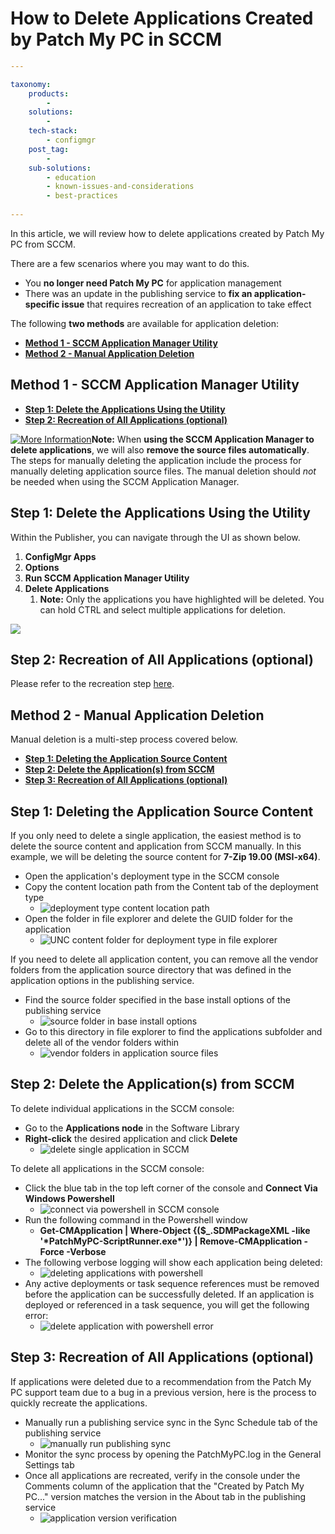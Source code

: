 # How to Delete Applications Created by Patch My PC in SCCM

```yaml
---

taxonomy:
    products:
        - 
    solutions:
        - 
    tech-stack:
        - configmgr
    post_tag:
        - 
    sub-solutions:
        - education
        - known-issues-and-considerations
        - best-practices
        
---
```

In this article, we will review how to delete applications created by Patch My PC from SCCM.

There are a few scenarios where you may want to do this.

* You **no longer need Patch My PC** for application management
* There was an update in the publishing service to **fix an application-specific issue** that requires recreation of an application to take effect

The following **two methods** are available for application deletion:

* [**Method 1 - SCCM Application Manager Utility**](https://patchmypc.com/how-to-delete-applications-created-by-patch-my-pc-in-sccm#Method-1-SCCM-AppManUtil)
* [**Method 2 - Manual Application Deletion**](https://patchmypc.com/how-to-delete-applications-created-by-patch-my-pc-in-sccm#Method2-Manual-App-Deletion)

## Method 1 - SCCM Application Manager Utility

* [**Step 1: Delete the Applications Using the Utility**](how-to-delete-applications-created-by-patch-my-pc-in-sccm.md#Delete-With-Util)
* [**Step 2: Recreation of All Applications (optional)**](how-to-delete-applications-created-by-patch-my-pc-in-sccm.md#Recreate-Apps)

[![More Information](../../_images/more-info-icon.svg)](https://patchmypc.com/app/uploads/2025/05/more-info-icon.svg)**Note:** When **using the SCCM Application Manager to delete applications**, we will also **remove the source files automatically**. The steps for manually deleting the application include the process for manually deleting application source files. The manual deletion should _not_ be needed when using the SCCM Application Manager.

## Step 1: Delete the Applications Using the Utility

Within the Publisher, you can navigate through the UI as shown below.

1. **ConfigMgr Apps**
2. **Options**
3. **Run SCCM Application Manager Utility**
4. **Delete Applications**&#x20;
   1. **Note:** Only the applications you have highlighted will be deleted. You can hold CTRL and select multiple applications for deletion.

![](../../_images/Sccm-AppMan-Util.png)

## Step 2: Recreation of All Applications (optional)

Please refer to the recreation step [here](how-to-delete-applications-created-by-patch-my-pc-in-sccm.md#Recreate-Apps).

## Method 2 - Manual Application Deletion

Manual deletion is a multi-step process covered below.

* [**Step 1: Deleting the Application Source Content**](how-to-delete-applications-created-by-patch-my-pc-in-sccm.md#Delete-Source-Content)
* [**Step 2: Delete the Application(s) from SCCM**](how-to-delete-applications-created-by-patch-my-pc-in-sccm.md#Delete-From-SCCM)
* [**Step 3: Recreation of All Applications (optional)**](how-to-delete-applications-created-by-patch-my-pc-in-sccm.md#Recreate-Apps)

## Step 1: Deleting the Application Source Content

If you only need to delete a single application, the easiest method is to delete the source content and application from SCCM manually. In this example, we will be deleting the source content for **7-Zip 19.00 (MSI-x64)**.

* Open the application's deployment type in the SCCM console
* Copy the content location path from the Content tab of the deployment type
  * ![deployment type content location path](../../_images/get-content-location-path-of-deployment-type.png)
* Open the folder in file explorer and delete the GUID folder for the application
  * ![UNC content folder for deployment type in file explorer](../../_images/UNC-content-folder-deployment-type.png)

If you need to delete all application content, you can remove all the vendor folders from the application source directory that was defined in the application options in the publishing service.

* Find the source folder specified in the base install options of the publishing service
  * ![source folder in base install options](../../_images/source-folder-base-install-options.png)
* Go to this directory in file explorer to find the applications subfolder and delete all of the vendor folders within
  * ![vendor folders in application source files](../../_images/vendor-folders-application-source-files.png)

## Step 2: Delete the Application(s) from SCCM

To delete individual applications in the SCCM console:

* Go to the **Applications node** in the Software Library
* **Right-click** the desired application and click **Delete**
  * ![delete single application in SCCM](../../_images/delete-single-app-in-SCCM.png)

To delete all applications in the SCCM console:

* Click the blue tab in the top left corner of the console and **Connect Via Windows Powershell**
  * ![connect via powershell in SCCM console](../../_images/SCCM-connect-via-powershell.png)
* Run the following command in the Powershell window
  * **Get-CMApplication | Where-Object {($\_.SDMPackageXML -like '\*PatchMyPC-ScriptRunner.exe\*')} | Remove-CMApplication -Force -Verbose**
* The following verbose logging will show each application being deleted:
  * ![deleting applications with powershell](../../_images/power-shell-application-deleting.png)
* Any active deployments or task sequence references must be removed before the application can be successfully deleted. If an application is deployed or referenced in a task sequence, you will get  the following error:
  * ![delete application with powershell error](../../_images/powershell-delete-app-error.png)

## Step 3: Recreation of All Applications (optional)

If applications were deleted due to a recommendation from the Patch My PC support team due to a bug in a previous version, here is the process to quickly recreate the applications.

* Manually run a publishing service sync in the Sync Schedule tab of the publishing service
  * ![manually run publishing sync](../../_images/manually-run-publishing-sync.png)
* Monitor the sync process by opening the PatchMyPC.log in the General Settings tab
* Once all applications are recreated, verify in the console under the Comments column of the application that the "Created by Patch My PC..." version matches the version in the About tab in the publishing service
  * ![application version verification](../../_images/application-version-verification.png)

